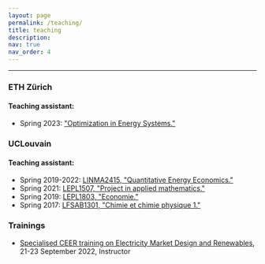 ```yaml
---
layout: page
permalink: /teaching/
title: teaching
description:
nav: true
nav_order: 4
---
```


--------------------------------------------------------------------------------------------

### **ETH Zürich**

#### Teaching assistant:
* Spring 2023: ["Optimization in Energy Systems."](https://www.vorlesungen.ethz.ch/Vorlesungsverzeichnis/lerneinheit.view?lerneinheitId=168694&semkez=2023S&ansicht=LEHRVERANSTALTUNGEN&lang=en)

### **UCLouvain**

#### Teaching assistant:
* Spring 2019-2022: [LINMA2415, "Quantitative Energy Economics."](https://uclouvain.be/cours-2018-linma2415)
* Spring 2021: [LEPL1507, "Project in applied mathematics."](https://uclouvain.be/cours-2021-lepl1507)
* Spring 2019: [LEPL1803, "Economie."](https://uclouvain.be/cours-2018-lepl1803)
* Spring 2017: [LFSAB1301, "Chimie et chimie physique 1."](https://uclouvain.be/cours-2018-lepl1301)

### **Trainings**

* [Specialised CEER training on Electricity Market Design and Renewables](https://www.ceer.eu/electricity-market-design-and-renewables), 21-23 September 2022, Instructor
